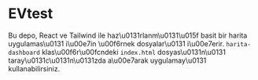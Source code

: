 # EVtest

Bu depo, React ve Tailwind ile haz\u0131rlanm\u0131\u015f basit bir harita uygulamas\u0131 i\u00e7in \u00f6rnek dosyalar\u0131 i\u00e7erir. `harita-dashboard` klas\u00f6r\u00fcndeki `index.html` dosyas\u0131n\u0131 taray\u0131c\u0131n\u0131zda a\u00e7arak uygulamay\u0131 kullanabilirsiniz.
